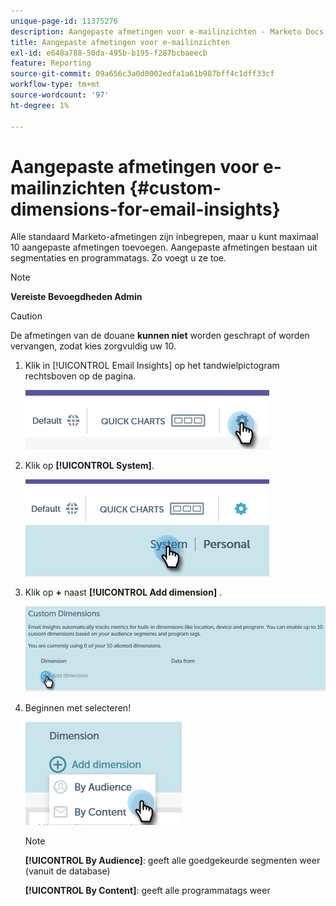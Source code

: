 ```yaml
---
unique-page-id: 11375276
description: Aangepaste afmetingen voor e-mailinzichten - Marketo Docs - Productdocumentatie
title: Aangepaste afmetingen voor e-mailinzichten
exl-id: e648a788-50da-495b-b195-f287bcbaeecb
feature: Reporting
source-git-commit: 09a656c3a0d0002edfa1a61b987bff4c1dff33cf
workflow-type: tm+mt
source-wordcount: '97'
ht-degree: 1%

---
```


# Aangepaste afmetingen voor e-mailinzichten {#custom-dimensions-for-email-insights}

Alle standaard Marketo-afmetingen zijn inbegrepen, maar u kunt maximaal 10 aangepaste afmetingen toevoegen. Aangepaste afmetingen bestaan uit segmentaties en programmatags. Zo voegt u ze toe.

>[!NOTE]
>
>**Vereiste Bevoegdheden Admin**

>[!CAUTION]
>
>De afmetingen van de douane **kunnen niet** worden geschrapt of worden vervangen, zodat kies zorgvuldig uw 10.

1. Klik in [!UICONTROL Email Insights] op het tandwielpictogram rechtsboven op de pagina.

   ![](assets/cd1.png)

1. Klik op **[!UICONTROL System]**.

   ![](assets/cd2.png)

1. Klik op **+** naast **[!UICONTROL Add dimension]** .

   ![](assets/cd3.png)

1. Beginnen met selecteren!

   ![](assets/cd4.png)

   >[!NOTE]
   >
   >**[!UICONTROL By Audience]**: geeft alle goedgekeurde segmenten weer (vanuit de database)
   >
   >**[!UICONTROL By Content]**: geeft alle programmatags weer
